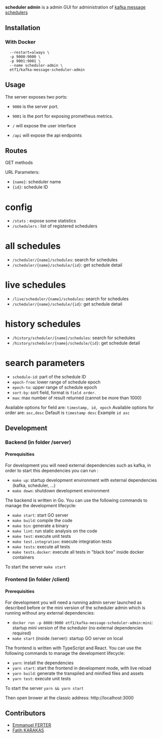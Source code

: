**scheduler admin** is a admin GUI for administration of [kafka message schedulers](https://github.com/etf1/kafka-message-scheduler)

## Installation

### With Docker

```docker run -d \
  --restart=always \
  -p 9000:9000 \
  -p 9001:9001 \
  --name scheduler-admin \
  etf1/kafka-message-scheduler-admin
```

## Usage

The server exposes two ports:

- `9000` is the server port. 
- `9001` is the port for exposing prometheus metrics.

- `/` will expose the user interface
- `/api` will expose the api endpoints

## Routes

GET methods

URL Parameters:
- `{name}`: scheduler name
- `{id}`: schedule ID

# config
- `/stats` : expose some statistics
- `/schedulers` : list of registered schedulers

# all schedules
- `/scheduler/{name}/schedules`: search for schedules 
- `/scheduler/{name}/schedule/{id}`: get schedule detail

# live schedules
- `/live/scheduler/{name}/schedules`: search for schedules
- `/scheduler/{name}/schedule/{id}`: get schedule detail

# history schedules
- `/history/scheduler/{name}/schedules`: search for schedules
- `/history/scheduler/{name}/schedule/{id}`: get schedule detail

# search parameters

- `schedule-id`: part of the schedule ID
- `epoch-from`: lower range of schedule epoch
- `epoch-to`: upper range of schedule epoch
- `sort-by`: sort field, format is `field order`. 
- `max`: max number of result returned (cannot be more than 1000)

Available options for field are: `timestamp, id, epoch`
Available options for order are: `asc,desc`
Default is `timestamp desc`
Example `id asc`


## Development

### Backend (in folder /server)

#### Prerequisities

For development you will need external dependencies such as kafka, in order to start this dependencies you can run :

- `make up`: startup development environment with external dependencies (kafka, scheduler, ...)
- `make down`:  shutdown development environment

The backend is written in Go. You can use the following commands to manage the development lifecycle:

- `make start`: start GO server
- `make build`: compile the code
- `make bin`: generate a binary
- `make lint`: run static analysis on the code
- `make test`: execute unit tests
- `make test.integration`: execute integration tests
- `make tests`: execute all tests
- `make tests.docker`: execute all tests in "black box" inside docker containers

To start the server `make start`

### Frontend (in folder /client)

#### Prerequisities

For development you will need a running admin server launched as described before or the mini version of the scheduler admin which is running without any external dependencies:

- `docker run -p 8080:9000 etf1/kafka-message-scheduler-admin:mini`: startup mini version of the scheduler (no external dependencies required)
- `make start` (inside /server): startup GO server on local

The frontend is written with TypeScript and React. You can use the following commands to manage the development lifecycle:

- `yarn`: install the dependencies
- `yarn start`: start the frontend in development mode, with live reload
- `yarn build`: generate the transpiled and minified files and assets
- `yarn test`: execute unit tests

To start the server `yarn && yarn start`

Then open brower at the classic address: http://localhost:3000


## Contributors

- [Emmanuel FERTER](https://github.com/eferte)
- [Fatih KARAKAS](https://github.com/fkarakas)
